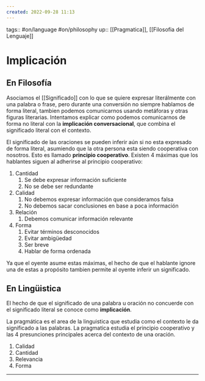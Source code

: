 ```yaml
---
created: 2022-09-28 11:13
---
```

tags:: #on/language #on/philosophy 
up:: [[Pragmatica]], [[Filosofia del Lenguaje]]
# Implicación
## En Filosofía
Asociamos el [[Significado]] con lo que se quiere expresar literálmente con una palabra o frase, pero durante una conversión no siempre hablamos de forma literal, tambien podemos comunicarnos usando metáforas y otras figuras literarias. Intentamos explicar como podemos comunicarnos de forma no literal con la **implicación conversacional**, que combina el significado literal con el contexto.

El significado de las oraciones se pueden inferir aún si no esta expresado de forma literal, asumiendo que la otra persona esta siendo cooperativa con nosotros. Esto es llamado **principio cooperativo**. Existen 4 máximas que los hablantes siguen al adherirse al principio cooperativo:
1. Cantidad
	1. Se debe expresar información suficiente
	2. No se debe ser redundante
2. Calidad
	1. No debemos expresar información que consideramos falsa
	2. No debemos sacar conclusiones en base a poca información
3. Relación
	1. Debemos comunicar información relevante
4. Forma
	1. Evitar términos desconocidos
	2. Evitar ambigüedad
	3. Ser breve
	4. Hablar de forma ordenada

Ya que el oyente asume estas máximas, el hecho de que el hablante ignore una de estas a propósito tambien permite al oyente inferir un significado.

## En Lingüistica
El hecho de que el significado de una palabra u oración no concuerde con el significado literal se conoce como **implicación**.

La pragmática es el area de la linguistica que estudia como el contexto le da significado a las palabras. La pragmatica estudia el principio cooperativo y las 4 presunciones principales acerca del contexto de una oración.
1. Calidad
2. Cantidad
3. Relevancia
4. Forma

___
